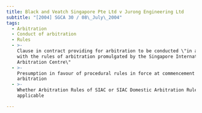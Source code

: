 ```yaml
---
title: Black and Veatch Singapore Pte Ltd v Jurong Engineering Ltd
subtitle: "[2004] SGCA 30 / 08\_July\_2004"
tags:
  - Arbitration
  - Conduct of arbitration
  - Rules
  - >-
    Clause in contract providing for arbitration to be conducted \"in accordance
    with the rules of arbitration promulgated by the Singapore International
    Arbitration Centre\"
  - >-
    Presumption in favour of procedural rules in force at commencement of
    arbitration
  - >-
    Whether Arbitration Rules of SIAC or SIAC Domestic Arbitration Rules
    applicable

---
```


